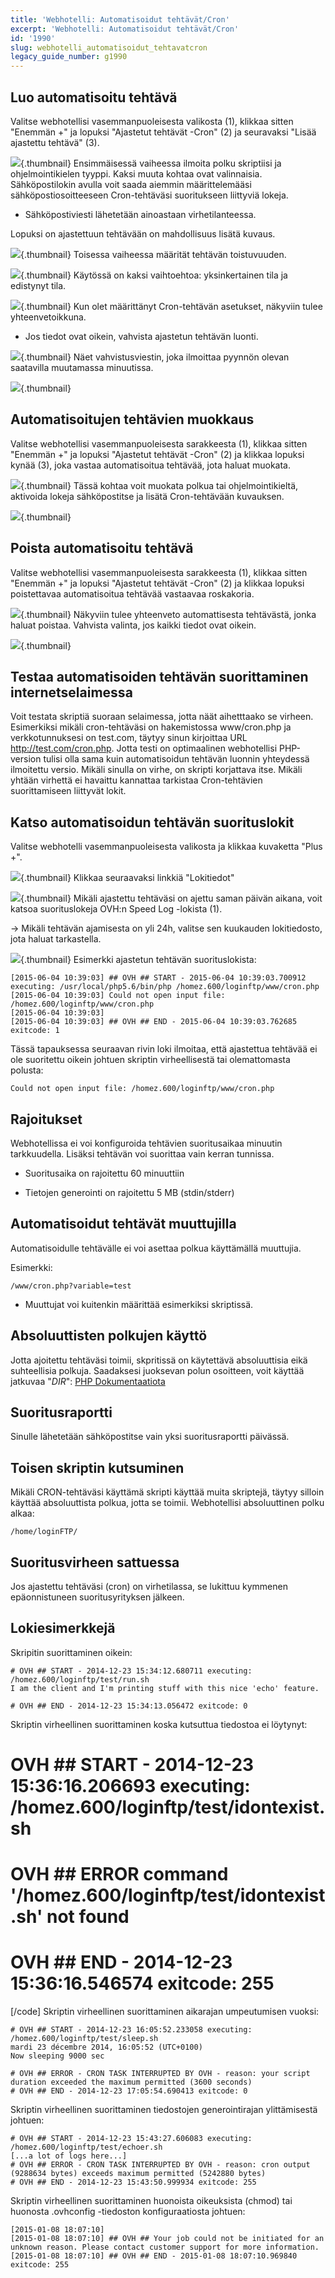 ```yaml
---
title: 'Webhotelli: Automatisoidut tehtävät/Cron'
excerpt: 'Webhotelli: Automatisoidut tehtävät/Cron'
id: '1990'
slug: webhotelli_automatisoidut_tehtavatcron
legacy_guide_number: g1990
---
```



## Luo automatisoitu tehtävä
Valitse webhotellisi vasemmanpuoleisesta valikosta (1), klikkaa sitten "Enemmän +" ja lopuksi "Ajastetut tehtävät -Cron" (2) ja seuravaksi "Lisää ajastettu tehtävä" (3).

![](images/3261.png){.thumbnail}
Ensimmäisessä vaiheessa ilmoita polku skriptiisi ja ohjelmointikielen tyyppi.
Kaksi muuta kohtaa ovat valinnaisia. Sähköpostilokin avulla voit saada aiemmin määrittelemääsi sähköpostiosoitteeseen Cron-tehtäväsi suoritukseen liittyviä lokeja.


- Sähköpostiviesti lähetetään ainoastaan virhetilanteessa.


Lopuksi on ajastettuun tehtävään on mahdollisuus lisätä kuvaus.

![](images/3262.png){.thumbnail}
Toisessa vaiheessa määrität tehtävän toistuvuuden.

![](images/3264.png){.thumbnail}
Käytössä on kaksi vaihtoehtoa: yksinkertainen tila ja edistynyt tila.

![](images/3265.png){.thumbnail}
Kun olet määrittänyt Cron-tehtävän asetukset, näkyviin tulee yhteenvetoikkuna.


- Jos tiedot ovat oikein, vahvista ajastetun tehtävän luonti.



![](images/3266.png){.thumbnail}
Näet vahvistusviestin, joka ilmoittaa pyynnön olevan saatavilla muutamassa minuutissa.

![](images/3267.png){.thumbnail}


## Automatisoitujen tehtävien muokkaus
Valitse webhotellisi vasemmanpuoleisesta sarakkeesta (1), klikkaa sitten "Enemmän +" ja lopuksi "Ajastetut tehtävät -Cron" (2) ja klikkaa lopuksi  kynää (3), joka vastaa automatisoitua tehtävää, jota haluat muokata.

![](images/3268.png){.thumbnail}
Tässä kohtaa voit muokata polkua tai ohjelmointikieltä, aktivoida lokeja sähköpostitse ja lisätä Cron-tehtävään kuvauksen.

![](images/3269.png){.thumbnail}


## Poista automatisoitu tehtävä
Valitse webhotellisi vasemmanpuoleisesta sarakkeesta (1), klikkaa sitten "Enemmän +" ja lopuksi "Ajastetut tehtävät -Cron" (2) ja klikkaa lopuksi poistettavaa automatisoitua tehtävää vastaavaa roskakoria.

![](images/3270.png){.thumbnail}
Näkyviin tulee yhteenveto automattisesta tehtävästä, jonka haluat poistaa. Vahvista valinta, jos kaikki tiedot ovat oikein.

![](images/3271.png){.thumbnail}


## Testaa automatisoiden tehtävän suorittaminen internetselaimessa
Voit testata skriptiä suoraan selaimessa, jotta näät aihetttaako se virheen.
Esimerkiksi mikäli cron-tehtäväsi on hakemistossa www/cron.php ja verkkotunnuksesi on test.com, täytyy sinun kirjoittaa URL http://test.com/cron.php.
Jotta testi on optimaalinen  webhotellisi PHP-version tulisi olla sama kuin automatisoidun tehtävän luonnin yhteydessä ilmoitettu versio.
Mikäli sinulla on virhe, on skripti korjattava itse.
Mikäli yhtään virhettä ei havaittu kannattaa tarkistaa Cron-tehtävien suorittamiseen liittyvät lokit.


## Katso automatisoidun tehtävän suorituslokit
Valitse webhotelli vasemmanpuoleisesta valikosta ja klikkaa kuvaketta "Plus +".

![](images/4012.png){.thumbnail}
Klikkaa seuraavaksi linkkiä "Lokitiedot"

![](images/4013.png){.thumbnail}
Mikäli ajastettu tehtäväsi on ajettu saman päivän aikana, voit katsoa suorituslokeja OVH:n Speed Log -lokista (1).

-> Mikäli tehtävän ajamisesta on yli 24h, valitse sen kuukauden lokitiedosto, jota haluat tarkastella.

![](images/3274.png){.thumbnail}
Esimerkki ajastetun tehtävän suorituslokista:


```
[2015-06-04 10:39:03] ## OVH ## START - 2015-06-04 10:39:03.700912 executing: /usr/local/php5.6/bin/php /homez.600/loginftp/www/cron.php
[2015-06-04 10:39:03] Could not open input file: /homez.600/loginftp/www/cron.php
[2015-06-04 10:39:03]
[2015-06-04 10:39:03] ## OVH ## END - 2015-06-04 10:39:03.762685 exitcode: 1
```


Tässä tapauksessa seuraavan rivin loki ilmoitaa, että ajastettua tehtävää ei ole suoritettu oikein johtuen skriptin virheellisestä tai olemattomasta polusta:


```
Could not open input file: /homez.600/loginftp/www/cron.php
```




## Rajoitukset
Webhotellissa ei voi konfiguroida tehtävien suoritusaikaa minuutin tarkkuudella. Lisäksi tehtävän voi suorittaa vain kerran tunnissa.


- Suoritusaika on rajoitettu 60 minuuttiin

- Tietojen generointi on rajoitettu 5 MB (stdin/stderr)




## Automatisoidut tehtävät muuttujilla
Automatisoidulle tehtävälle ei voi asettaa polkua käyttämällä muuttujia.

Esimerkki:

```
/www/cron.php?variable=test
```



-  Muuttujat voi kuitenkin määrittää esimerkiksi skriptissä. 




## Absoluuttisten polkujen käyttö
Jotta ajoitettu tehtäväsi toimii, skpritissä on käytettävä absoluuttisia eikä suhteellisia polkuja.
Saadaksesi juoksevan polun osoitteen, voit käyttää jatkuvaa "_DIR_": [PHP Dokumentaatiota](http://php.net/manual/en/language.constants.predefined.php)


## Suoritusraportti
Sinulle lähetetään sähköpostitse vain yksi suoritusraportti päivässä.


## Toisen skriptin kutsuminen
Mikäli CRON-tehtäväsi käyttämä skripti käyttää muita skriptejä, täytyy silloin käyttää absoluuttista polkua, jotta se toimii. Webhotellisi absoluuttinen polku alkaa:


```
/home/loginFTP/
```




## Suoritusvirheen sattuessa
Jos ajastettu tehtäväsi (cron) on virhetilassa, se lukittuu kymmenen epäonnistuneen suoritusyrityksen jälkeen.


## Lokiesimerkkejä
Skripitin suorittaminen oikein:

```
# OVH ## START - 2014-12-23 15:34:12.680711 executing: /homez.600/loginftp/test/run.sh
I am the client and I'm printing stuff with this nice 'echo' feature.

# OVH ## END - 2014-12-23 15:34:13.056472 exitcode: 0
```


Skriptin virheellinen suorittaminen koska kutsuttua tiedostoa ei löytynyt: 

# OVH ## START - 2014-12-23 15:36:16.206693 executing: /homez.600/loginftp/test/idontexist.sh
# OVH ## ERROR command '/homez.600/loginftp/test/idontexist.sh' not found

# OVH ## END - 2014-12-23 15:36:16.546574 exitcode: 255
[/code]
Skriptin virheellinen suorittaminen aikarajan umpeutumisen vuoksi:


```
# OVH ## START - 2014-12-23 16:05:52.233058 executing: /homez.600/loginftp/test/sleep.sh
mardi 23 décembre 2014, 16:05:52 (UTC+0100)
Now sleeping 9000 sec

# OVH ## ERROR - CRON TASK INTERRUPTED BY OVH - reason: your script duration exceeded the maximum permitted (3600 seconds)
# OVH ## END - 2014-12-23 17:05:54.690413 exitcode: 0
```


Skriptin virheellinen suorittaminen tiedostojen generointirajan ylittämisestä johtuen:

```
# OVH ## START - 2014-12-23 15:43:27.606083 executing: /homez.600/loginftp/test/echoer.sh
[...a lot of logs here...]
# OVH ## ERROR - CRON TASK INTERRUPTED BY OVH - reason: cron output (9288634 bytes) exceeds maximum permitted (5242880 bytes)
# OVH ## END - 2014-12-23 15:43:50.999934 exitcode: 255
```


Skriptin virheellinen suorittaminen huonoista oikeuksista (chmod) tai huonosta .ovhconfig -tiedoston konfiguraatiosta johtuen:

```
[2015-01-08 18:07:10]
[2015-01-08 18:07:10] ## OVH ## Your job could not be initiated for an unknown reason. Please contact customer support for more information.
[2015-01-08 18:07:10] ## OVH ## END - 2015-01-08 18:07:10.969840 exitcode: 255
```



